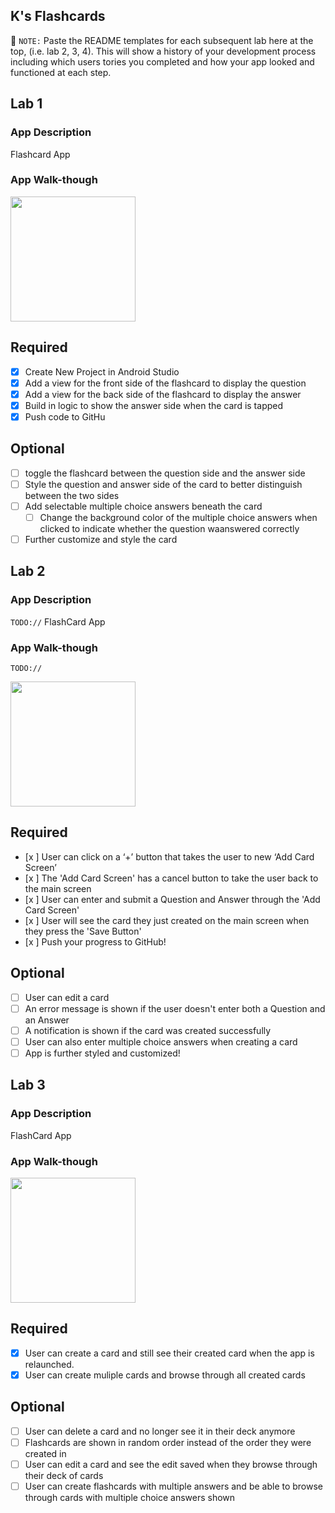 ## K's Flashcards

📝 `NOTE:` Paste the README templates for each subsequent lab here at the top, (i.e. lab 2, 3, 4). This will show a history of your development process including which users tories you completed and how your app looked and functioned at each step.

## Lab 1

### App Description
Flashcard App

### App Walk-though
<img src="https://media.giphy.com/media/oItdCBUAuPhr14D3DF/giphy.gif" width=200><br>

## Required
- [x] Create New Project in Android Studio
- [x] Add a view for the front side of the flashcard to display the question
- [x] Add a view for the back side of the flashcard to display the answer
- [x] Build in logic to show the answer side when the card is tapped
- [x] Push code to GitHu
## Optional
- [ ] toggle the flashcard between the question side and the answer side
- [ ] Style the question and answer side of the card to better distinguish between the two sides
- [ ] Add selectable multiple choice answers beneath the card
   - [ ] Change the background color of the multiple choice answers when clicked to indicate whether the question waanswered correctly
- [ ] Further customize and style the card

## Lab 2

### App Description
`TODO://` FlashCard App

### App Walk-though
`TODO://` 

<img src="https://media.giphy.com/media/fxQdP040squF4vDxdw/giphy.gif" width=200><br>


## Required
- [x ] User can click on a ‘+’ button that takes the user to new ‘Add Card Screen’
- [x ] The 'Add Card Screen' has a cancel button to take the user back to the main screen
- [x ] User can enter and submit a Question and Answer through the 'Add Card Screen'
- [x ] User will see the card they just created on the main screen when they press the 'Save Button'
- [x ] Push your progress to GitHub!

## Optional
- [ ] User can edit a card
- [ ] An error message is shown if the user doesn't enter both a Question and an Answer
- [ ] A notification is shown if the card was created successfully
- [ ] User can also enter multiple choice answers when creating a card
- [ ] App is further styled and customized!

## Lab 3

### App Description
FlashCard App

### App Walk-though

<img src="https://media.giphy.com/media/vJq1gVdV4PvA9hEvfp/giphy.gif" width=200><br>

## Required
- [x] User can create a card and still see their created card when the app is relaunched.
- [x] User can create muliple cards and browse through all created cards

## Optional
- [ ] User can delete a card and no longer see it in their deck anymore
- [ ] Flashcards are shown in random order instead of the order they were created in
- [ ] User can edit a card and see the edit saved when they browse through their deck of cards
- [ ] User can create flashcards with multiple answers and be able to browse through cards with multiple choice answers shown
